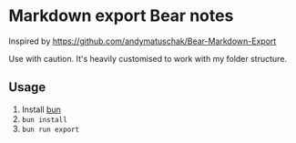 # Markdown export Bear notes

Inspired by https://github.com/andymatuschak/Bear-Markdown-Export

Use with caution. It's heavily customised to work with my folder structure.

## Usage

1. Install [bun](https://bun.sh/)
2. `bun install`
3. `bun run export`
